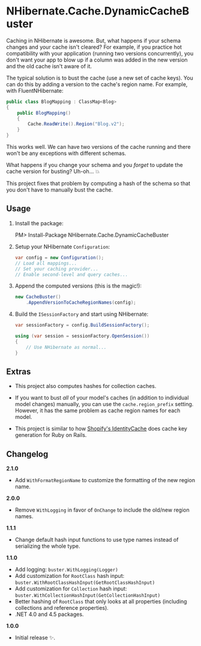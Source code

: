 # NHibernate.Cache.DynamicCacheBuster

Caching in NHibernate is awesome. But, what happens if your schema changes
and your cache isn't cleared? For example, if you practice hot compatibility
with your application (running two versions concurrently), you don't want
your app to blow up if a column was added in the new version and the old
cache isn't aware of it.

The typical solution is to bust the cache (use a new set of cache keys). You can
do this by adding a version to the cache's region name. For example, with 
FluentNHibernate:

```csharp
public class BlogMapping : ClassMap<Blog>
{
    public BlogMapping()
    {
        Cache.ReadWrite().Region("Blog.v2");
    }
}
```

This works well. We can have two versions of the cache running and
there won't be any exceptions with different schemas.

What happens if you change your schema and you *forget* to update the cache
version for busting? Uh-oh... :boom:

This project fixes that problem by computing a hash of the schema so that you
don't have to manually bust the cache.

## Usage

1. Install the package:

    PM> Install-Package NHibernate.Cache.DynamicCacheBuster

2. Setup your NHibernate `Configuration`:

    ```csharp
    var config = new Configuration();
    // Load all mappings...
    // Set your caching provider...
    // Enable second-level and query caches...
    ```

3. Append the computed versions (this is the magic!):

    ```csharp
    new CacheBuster()
        .AppendVersionToCacheRegionNames(config);
    ```

4. Build the `ISessionFactory` and start using NHibernate:

    ```csharp
    var sessionFactory = config.BuildSessionFactory();

    using (var session = sessionFactory.OpenSession())
    {
        // Use NHibernate as normal...
    }
    ```

## Extras

- This project also computes hashes for collection caches.

- If you want to bust *all* of your model's caches (in addition to individual
model changes) manually, you can use the `cache.region_prefix` setting. However,
it has the same problem as cache region names for each model.

- This project is similar to how 
[Shopify's IdentityCache](https://github.com/Shopify/identity_cache) does cache
key generation for Ruby on Rails.

## Changelog

**2.1.0**
- Add `WithFormatRegionName` to customize the formatting of the new region name.

**2.0.0**
- Remove `WithLogging` in favor of `OnChange` to include the old/new region
  names.

**1.1.1**
- Change default hash input functions to use type names instead of serializing
  the whole type. 

**1.1.0**
- Add logging: `buster.WithLogging(Logger)`
- Add customization for `RootClass` hash input: `buster.WithRootClassHashInput(GetRootClassHashInput)`
- Add customization for `Collection` hash input: `buster.WithCollectionHashInput(GetCollectionHashInput)`
- Better hashing of `RootClass` that only looks at all properties (including
  collections and reference properties).
- .NET 4.0 and 4.5 packages.

**1.0.0**
- Initial release :sparkles:.